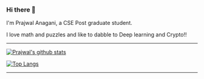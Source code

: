 ### Hi there 👋

I'm Prajwal Anagani, a CSE Post graduate student.

I love math and puzzles and like to dabble to Deep learning and Crypto!!
* * * 
[![Prajwal's github stats](https://github-readme-stats.vercel.app/api?username=LawJarp-A&hide=contribs&theme=dracula)](https://github.com/anuraghazra/github-readme-stats)

[![Top Langs](https://github-readme-stats.vercel.app/api/top-langs/?username=LawJarp-A&layout=compact&theme=dracula)](https://github.com/anuraghazra/github-readme-stats)
* * * 
